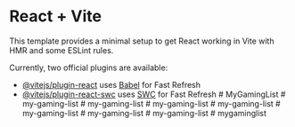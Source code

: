 # React + Vite

This template provides a minimal setup to get React working in Vite with HMR and some ESLint rules.

Currently, two official plugins are available:

- [@vitejs/plugin-react](https://github.com/vitejs/vite-plugin-react/blob/main/packages/plugin-react/README.md) uses [Babel](https://babeljs.io/) for Fast Refresh
- [@vitejs/plugin-react-swc](https://github.com/vitejs/vite-plugin-react-swc) uses [SWC](https://swc.rs/) for Fast Refresh
#   M y G a m i n g L i s t  
 #   m y - g a m i n g - l i s t  
 #   m y - g a m i n g - l i s t  
 #   m y - g a m i n g - l i s t  
 #   m y - g a m i n g - l i s t  
 #   m y - g a m i n g - l i s t  
 #   m y - g a m i n g - l i s t  
 #   m y - g a m i n g - l i s t  
 #   m y g a m i n g l i s t  
 